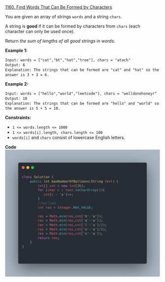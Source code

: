 [1160. Find Words That Can Be Formed by Characters](https://leetcode.com/problems/find-words-that-can-be-formed-by-characters/)

You are given an array of strings `words` and a string `chars`.

A string is **good** if it can be formed by characters from `chars` (each character can only be used once).

Return *the sum of lengths of all good strings in words*.

 

**Example 1:**

```
Input: words = ["cat","bt","hat","tree"], chars = "atach"
Output: 6
Explanation: The strings that can be formed are "cat" and "hat" so the answer is 3 + 3 = 6.
```

**Example 2:**

```
Input: words = ["hello","world","leetcode"], chars = "welldonehoneyr"
Output: 10
Explanation: The strings that can be formed are "hello" and "world" so the answer is 5 + 5 = 10.
```

 

**Constraints:**

- `1 <= words.length <= 1000`
- `1 <= words[i].length, chars.length <= 100`
- `words[i]` and `chars` consist of lowercase English letters.


**Code**
![alt text](image.png)